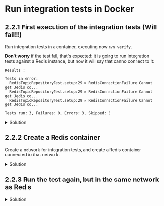 # Run integration tests in Docker

## 2.2.1 First execution of the integration tests (Will fail!!)

Run integration tests in a container, executing now `mvn verify`.

**Don't worry** if the test fail, that's expected: it is going to run integration tests against a Redis instance, but now it will say that canno connect to it:

```
Results :

Tests in error: 
  RedisTopicRepositoryTest.setup:29 » RedisConnectionFailure Cannot get Jedis co...
  RedisTopicRepositoryTest.setup:29 » RedisConnectionFailure Cannot get Jedis co...
  RedisTopicRepositoryTest.setup:29 » RedisConnectionFailure Cannot get Jedis co...

Tests run: 3, Failures: 0, Errors: 3, Skipped: 0
```

<details>
<summary>Solution</summary>

```shell
docker run -it --rm \
  --volume $(pwd):/code \
  --volume $HOME/.m2:/root/.m2 \
  --workdir /code \
  maven:3.5-jdk-8-alpine mvn -Dmaven.repo.local=/tmp/.m2/repository verify
```
</details>

## 2.2.2 Create a Redis container

Create a network for integration tests, and create a Redis container connected to that network.

<details>
<summary>Solution</summary>

```shell
docker network create simplequeue-integration-tests
docker run -d --name redis \
  --network simplequeue-integration-tests \
  -p 6379:6379 \
  redis:4-alpine
```
</details>

## 2.2.3 Run the test again, but in the same network as Redis


<details>
<summary>Solution</summary>

```shell
docker run -it --rm \
  --volume $(pwd):/code \
  --volume $HOME/.m2:/root/.m2 \
  --workdir /code \
  --network simplequeue-integration-tests \
  maven:3.5-jdk-8-alpine mvn verify
```
</details>
